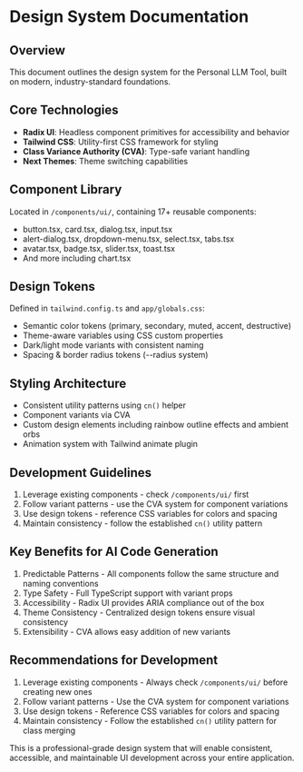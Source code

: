 # Design System Documentation

## Overview
This document outlines the design system for the Personal LLM Tool, built on modern, industry-standard foundations.

## Core Technologies
- **Radix UI**: Headless component primitives for accessibility and behavior
- **Tailwind CSS**: Utility-first CSS framework for styling
- **Class Variance Authority (CVA)**: Type-safe variant handling
- **Next Themes**: Theme switching capabilities

## Component Library
Located in `/components/ui/`, containing 17+ reusable components:
- button.tsx, card.tsx, dialog.tsx, input.tsx
- alert-dialog.tsx, dropdown-menu.tsx, select.tsx, tabs.tsx
- avatar.tsx, badge.tsx, slider.tsx, toast.tsx
- And more including chart.tsx

## Design Tokens
Defined in `tailwind.config.ts` and `app/globals.css`:
- Semantic color tokens (primary, secondary, muted, accent, destructive)
- Theme-aware variables using CSS custom properties
- Dark/light mode variants with consistent naming
- Spacing & border radius tokens (--radius system)

## Styling Architecture
- Consistent utility patterns using `cn()` helper
- Component variants via CVA
- Custom design elements including rainbow outline effects and ambient orbs
- Animation system with Tailwind animate plugin

## Development Guidelines
1. Leverage existing components - check `/components/ui/` first
2. Follow variant patterns - use the CVA system for component variations
3. Use design tokens - reference CSS variables for colors and spacing
4. Maintain consistency - follow the established `cn()` utility pattern

## Key Benefits for AI Code Generation
1. Predictable Patterns - All components follow the same structure and naming conventions
2. Type Safety - Full TypeScript support with variant props
3. Accessibility - Radix UI provides ARIA compliance out of the box
4. Theme Consistency - Centralized design tokens ensure visual consistency
5. Extensibility - CVA allows easy addition of new variants

## Recommendations for Development
1. Leverage existing components - Always check `/components/ui/` before creating new ones
2. Follow variant patterns - Use the CVA system for component variations
3. Use design tokens - Reference CSS variables for colors and spacing
4. Maintain consistency - Follow the established `cn()` utility pattern for class merging

This is a professional-grade design system that will enable consistent, accessible, and maintainable UI development across your entire application.